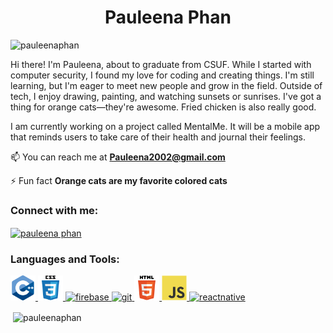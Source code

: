 <h1 align="center">Pauleena Phan</h1>

<p align="left"> <img src="https://komarev.com/ghpvc/?username=pauleenaphan&label=Profile%20views&color=0e75b6&style=flat" alt="pauleenaphan" /> </p>
<p> 
  Hi there! I'm Pauleena, about to graduate from CSUF. While I started with computer security, I found my love for coding and creating things. I'm still learning, but I'm eager to meet new people and grow in the field. Outside of tech, I enjoy drawing, painting, and   watching sunsets or sunrises. I've got a thing for orange cats—they're awesome. Fried chicken is also really good.
</p>

<p> I am currently working on a project called MentalMe. It will be a mobile app that reminds users to take care of their health and journal their feelings. </p>

📫 You can reach me at **Pauleena2002@gmail.com**

⚡ Fun fact **Orange cats are my favorite colored cats**

<h3 align="left">Connect with me:</h3>
<p align="left">
<a href="[https://linkedin.com/in/pauleena phan](https://www.linkedin.com/in/pauleena-phan-832a62247/)" target="blank"><img align="center" src="https://raw.githubusercontent.com/rahuldkjain/github-profile-readme-generator/master/src/images/icons/Social/linked-in-alt.svg" alt="pauleena phan" height="30" width="40" /></a>
</p>

<h3 align="left">Languages and Tools:</h3>
<p align="left"> <a href="https://www.w3schools.com/cpp/" target="_blank" rel="noreferrer"> <img src="https://raw.githubusercontent.com/devicons/devicon/master/icons/cplusplus/cplusplus-original.svg" alt="cplusplus" width="40" height="40"/> </a> <a href="https://www.w3schools.com/css/" target="_blank" rel="noreferrer"> <img src="https://raw.githubusercontent.com/devicons/devicon/master/icons/css3/css3-original-wordmark.svg" alt="css3" width="40" height="40"/> </a> <a href="https://firebase.google.com/" target="_blank" rel="noreferrer"> <img src="https://www.vectorlogo.zone/logos/firebase/firebase-icon.svg" alt="firebase" width="40" height="40"/> </a> <a href="https://git-scm.com/" target="_blank" rel="noreferrer"> <img src="https://www.vectorlogo.zone/logos/git-scm/git-scm-icon.svg" alt="git" width="40" height="40"/> </a> <a href="https://www.w3.org/html/" target="_blank" rel="noreferrer"> <img src="https://raw.githubusercontent.com/devicons/devicon/master/icons/html5/html5-original-wordmark.svg" alt="html5" width="40" height="40"/> </a> <a href="https://developer.mozilla.org/en-US/docs/Web/JavaScript" target="_blank" rel="noreferrer"> <img src="https://raw.githubusercontent.com/devicons/devicon/master/icons/javascript/javascript-original.svg" alt="javascript" width="40" height="40"/> </a> <a href="https://reactnative.dev/" target="_blank" rel="noreferrer"> <img src="https://reactnative.dev/img/header_logo.svg" alt="reactnative" width="40" height="40"/> </a> </p>

<p>&nbsp;<img align="center" src="https://github-readme-stats.vercel.app/api?username=pauleenaphan&show_icons=true&locale=en" alt="pauleenaphan" /></p>

